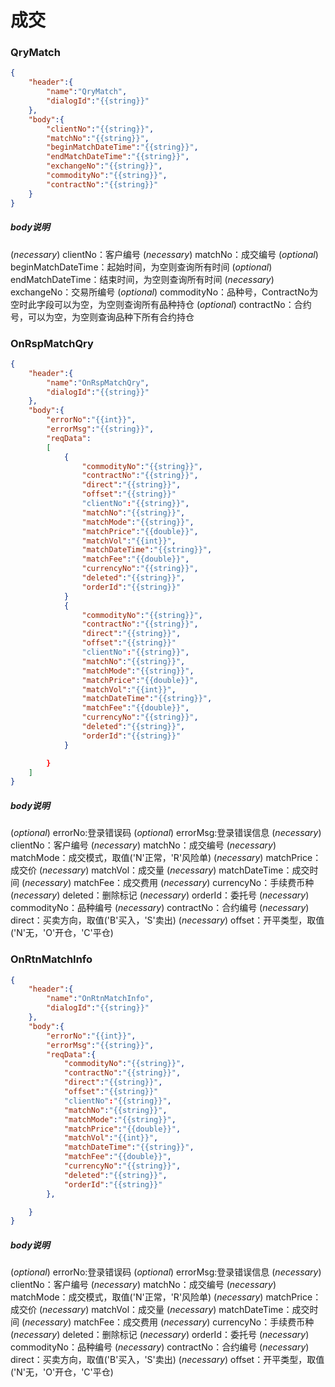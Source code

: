 成交
=========

### **QryMatch**
```json
{
    "header":{
        "name":"QryMatch",
        "dialogId":"{{string}}"
    },
    "body":{
        "clientNo":"{{string}}",
        "matchNo":"{{string}}",
        "beginMatchDateTime":"{{string}}",
        "endMatchDateTime":"{{string}}",
        "exchangeNo":"{{string}}",
        "commodityNo":"{{string}}",
        "contractNo":"{{string}}"
    }
}
```
##### **body说明**
(*necessary*) clientNo：客户编号
(*necessary*) matchNo：成交编号
(*optional*) beginMatchDateTime：起始时间，为空则查询所有时间
(*optional*) endMatchDateTime：结束时间，为空则查询所有时间
(*necessary*) exchangeNo：交易所编号
(*optional*) commodityNo：品种号，ContractNo为空时此字段可以为空，为空则查询所有品种持仓
(*optional*) contractNo：合约号，可以为空，为空则查询品种下所有合约持仓

### **OnRspMatchQry**
```json
{
    "header":{
        "name":"OnRspMatchQry",
        "dialogId":"{{string}}"
    },
    "body":{
        "errorNo":"{{int}}",
        "errorMsg":"{{string}}",
        "reqData":
        [
            {
                "commodityNo":"{{string}}",
                "contractNo":"{{string}}",
                "direct":"{{string}}",
                "offset":"{{string}}"
                "clientNo":"{{string}}",
                "matchNo":"{{string}}",
                "matchMode":"{{string}}",
                "matchPrice":"{{double}}",
                "matchVol":"{{int}}",
                "matchDateTime":"{{string}}",
                "matchFee":"{{double}}",
                "currencyNo":"{{string}}",
                "deleted":"{{string}}",
                "orderId":"{{string}}"
            }
            {
                "commodityNo":"{{string}}",
                "contractNo":"{{string}}",
                "direct":"{{string}}",
                "offset":"{{string}}"
                "clientNo":"{{string}}",
                "matchNo":"{{string}}",
                "matchMode":"{{string}}",
                "matchPrice":"{{double}}",
                "matchVol":"{{int}}",
                "matchDateTime":"{{string}}",
                "matchFee":"{{double}}",
                "currencyNo":"{{string}}",
                "deleted":"{{string}}",
                "orderId":"{{string}}"
            }

        }
    ]
}
```
##### **body说明**
(*optional*) errorNo:登录错误码
(*optional*) errorMsg:登录错误信息
(*necessary*) clientNo：客户编号
(*necessary*) matchNo：成交编号
(*necessary*) matchMode：成交模式，取值('N'正常，'R'风险单)
(*necessary*) matchPrice：成交价
(*necessary*) matchVol：成交量
(*necessary*) matchDateTime：成交时间
(*necessary*) matchFee：成交费用
(*necessary*) currencyNo：手续费币种
(*necessary*) deleted：删除标记
(*necessary*) orderId：委托号
(*necessary*) commodityNo：品种编号
(*necessary*) contractNo：合约编号
(*necessary*) direct：买卖方向，取值('B'买入，'S'卖出)
(*necessary*) offset：开平类型，取值('N'无，'O'开仓，'C'平仓)

### **OnRtnMatchInfo**
```json
{
    "header":{
        "name":"OnRtnMatchInfo",
        "dialogId":"{{string}}"
    },
    "body":{
        "errorNo":"{{int}}",
        "errorMsg":"{{string}}",
        "reqData":{
            "commodityNo":"{{string}}",
            "contractNo":"{{string}}",
            "direct":"{{string}}",
            "offset":"{{string}}"
            "clientNo":"{{string}}",
            "matchNo":"{{string}}",
            "matchMode":"{{string}}",
            "matchPrice":"{{double}}",
            "matchVol":"{{int}}",
            "matchDateTime":"{{string}}",
            "matchFee":"{{double}}",
            "currencyNo":"{{string}}",
            "deleted":"{{string}}",
            "orderId":"{{string}}"
        },

    }
}
```
##### **body说明**
(*optional*) errorNo:登录错误码
(*optional*) errorMsg:登录错误信息
(*necessary*) clientNo：客户编号
(*necessary*) matchNo：成交编号
(*necessary*) matchMode：成交模式，取值('N'正常，'R'风险单)
(*necessary*) matchPrice：成交价
(*necessary*) matchVol：成交量
(*necessary*) matchDateTime：成交时间
(*necessary*) matchFee：成交费用
(*necessary*) currencyNo：手续费币种
(*necessary*) deleted：删除标记
(*necessary*) orderId：委托号
(*necessary*) commodityNo：品种编号
(*necessary*) contractNo：合约编号
(*necessary*) direct：买卖方向，取值('B'买入，'S'卖出)
(*necessary*) offset：开平类型，取值('N'无，'O'开仓，'C'平仓)